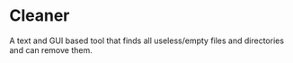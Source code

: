 # Cleaner
A text and GUI based tool that finds all useless/empty files and directories and can remove them.
